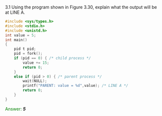 3.1 Using the program shown in Figure 3.30, explain what the output will be at LINE A.

```c
#include <sys/types.h>
#include <stdio.h>
#include <unistd.h>
int value = 5;
int main()
{
    pid t pid;
    pid = fork();
    if (pid == 0) { /* child process */
        value += 15;
        return 0;
    }
    else if (pid > 0) { /* parent process */
        wait(NULL);
        printf("PARENT: value = %d",value); /* LINE A */
        return 0;
    }
}
```

<span style="color:green">Answer: </span> **_5_**
